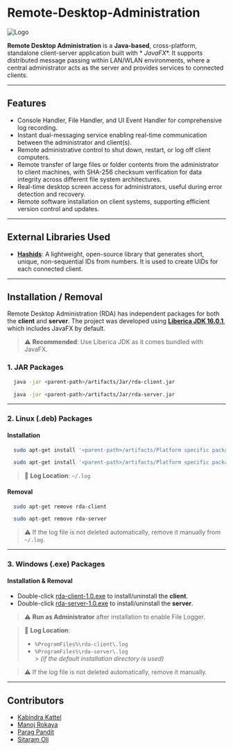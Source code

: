 # Remote-Desktop-Administration

![Logo](icons/logo.svg)

**Remote Desktop Administration** is a **Java-based**, cross-platform, standalone client-server application built with *
*JavaFX**. It supports distributed message passing within LAN/WLAN environments, where a central administrator acts as
the server and provides services to connected clients.

---

## Features

- Console Handler, File Handler, and UI Event Handler for comprehensive log recording.
- Instant dual-messaging service enabling real-time communication between the administrator and client(s).
- Remote administrative control to shut down, restart, or log off client computers.
- Remote transfer of large files or folder contents from the administrator to client machines, with SHA-256 checksum
  verification for data integrity across different file system architectures.
- Real-time desktop screen access for administrators, useful during error detection and recovery.
- Remote software installation on client systems, supporting efficient version control and updates.

---

## External Libraries Used

- [**Hashids**](https://github.com/jiecao-fm/hashids-java): A lightweight, open-source library that generates short,
  unique, non-sequential IDs from numbers. It is used to create UIDs for each connected client.

---

## Installation / Removal

Remote Desktop Administration (RDA) has independent packages for both the **client** and **server**. The project was
developed using [**Liberica JDK 16.0.1**](https://bell-sw.com/), which includes JavaFX by default.

> ⚠️ **Recommended**: Use Liberica JDK as it comes bundled with JavaFX.

### 1. JAR Packages

```sh
  java -jar <parent-path>/artifacts/Jar/rda-client.jar
```

```sh
  java -jar <parent-path>/artifacts/Jar/rda-server.jar
```

---

### 2. Linux (.deb) Packages

#### Installation

```sh
  sudo apt-get install '<parent-path>/artifacts/Platform specific package/Linux (deb)/rda-client_1.0-1_amd64.deb'
```

```sh
  sudo apt-get install '<parent-path>/artifacts/Platform specific package/Linux (deb)/rda-server_1.0-1_amd64.deb'
```

> 📂 **Log Location**: `~/.log`

#### Removal

```sh
  sudo apt-get remove rda-client
```

```sh
  sudo apt-get remove rda-server
```

> ⚠️ If the log file is not deleted automatically, remove it manually from `~/.log`.

---

### 3. Windows (.exe) Packages

#### Installation & Removal

- Double-click [rda-client-1.0.exe](artifacts/Platform%20specific%20package/Windows%20(exe)/rda-client-1.0.exe) to
  install/uninstall the **client**.
- Double-click [rda-server-1.0.exe](artifacts/Platform%20specific%20package/Windows%20(exe)/rda-server-1.0.exe) to
  install/uninstall the **server**.

> ⚠️ **Run as Administrator** after installation to enable File Logger.

> 📂 **Log Location**:
> - `%ProgramFiles%\rda-client\.log`
> - `%ProgramFiles%\rda-server\.log`  
    > *(if the default installation directory is used)*

> ⚠️ If the log file is not deleted automatically, remove it manually.

---

## Contributors

- [Kabindra Kattel](https://github.com/KabindraKattel)
- [Manoj Rokaya](https://github.com/manoj014)
- [Parag Pandit](https://github.com/Parag2054)
- [Sitaram Oli](https://github.com/sitaramoli)
